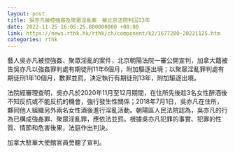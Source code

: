 ```yaml
---
layout: post
title: 吳亦凡被控強姦及聚眾淫亂案　被北京法院判囚13年
date: 2022-11-25 16:05:25.000000000 +08:00
link: https://news.rthk.hk/rthk/ch/component/k2/1677200-20221125.htm
categories: rthk
---
```


藝人吳亦凡被控強姦、聚眾淫亂的案件，北京朝陽法院一審公開宣判，加拿大籍被告吳亦凡以強姦罪判處有期徒刑11年6個月，附加驅逐出境；以聚眾淫亂罪判處有期徒刑1年10個月，數罪並罰，決定執行有期徒刑13年，附加驅逐出境。

法院經審理查明，吳亦凡於2020年11月至12月期間，在住所先後趁3名女性醉酒後不知反抗或不能反抗的機會，強行發生性關係；2018年7月1日，吳亦凡在住所，夥同他人組織另外兩名女性酒後進行淫亂活動。朝陽區人民法院認為，吳亦凡的行為已構成強姦罪、聚眾淫亂罪，應依法並罰。根據吳亦凡犯罪的事實、犯罪的性質、情節和危害後果，法庭作出判決。

加拿大駐華大使館官員旁聽了宣判。
